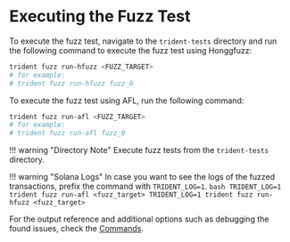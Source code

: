 # Executing the Fuzz Test

To execute the fuzz test, navigate to the `trident-tests` directory and run the following command to execute the fuzz test using Honggfuzz:

```bash
trident fuzz run-hfuzz <FUZZ_TARGET>
# for example:
# trident fuzz run-hfuzz fuzz_0
```



To execute the fuzz test using AFL, run the following command:

```bash
trident fuzz run-afl <FUZZ_TARGET>
# for example:
# trident fuzz run-afl fuzz_0
```

!!! warning "Directory Note"
    Execute fuzz tests from the `trident-tests` directory.

!!! warning "Solana Logs"
    In case you want to see the logs of the fuzzed transactions, prefix the command with `TRIDENT_LOG=1`.
    ```bash
    TRIDENT_LOG=1 trident fuzz run-afl <fuzz_target>
    TRIDENT_LOG=1 trident fuzz run-hfuzz <fuzz_target>
    ```
    
For the output reference and additional options such as debugging the found issues, check the [Commands](../basics/commands.md).
